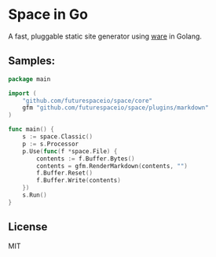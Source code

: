 # Space in Go

A fast, pluggable static site generator using [ware][] in Golang.



## Samples:

```go
package main

import (
	"github.com/futurespaceio/space/core"
	gfm "github.com/futurespaceio/space/plugins/markdown"
)

func main() {
	s := space.Classic()
	p := s.Processor
	p.Use(func(f *space.File) {
		contents := f.Buffer.Bytes()
		contents = gfm.RenderMarkdown(contents, "")
		f.Buffer.Reset()
		f.Buffer.Write(contents)
	})
	s.Run()
}
```


## License

MIT

[ware]: https://github.com/futurespaceio/ware

